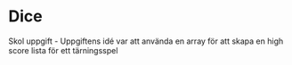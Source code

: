 # Dice
Skol uppgift - Uppgiftens idé var att använda en array för att skapa en high score lista för ett tärningsspel
